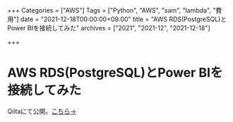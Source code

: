 +++
Categories = ["AWS"]
Tags = ["Python", "AWS", "sam", "lambda", "費用"]
date = "2021-12-18T00:00:00+09:00"
title = "AWS RDS(PostgreSQL)とPower BIを接続してみた"
archives = ["2021", "2021-12", "2021-12-18"]

+++

# AWS RDS(PostgreSQL)とPower BIを接続してみた
Qiitaにて公開。[こちら→](https://qiita.com/t-taku/items/cc9b06a16c91abaea929)
